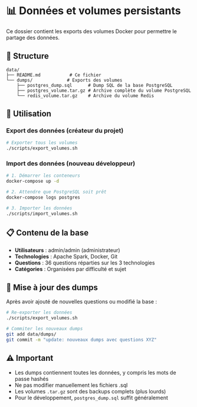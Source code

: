 # 📊 Données et volumes persistants

Ce dossier contient les exports des volumes Docker pour permettre le partage des données.

## 📁 Structure

```
data/
├── README.md           # Ce fichier
└── dumps/             # Exports des volumes
    ├── postgres_dump.sql      # Dump SQL de la base PostgreSQL
    ├── postgres_volume.tar.gz # Archive complète du volume PostgreSQL
    └── redis_volume.tar.gz    # Archive du volume Redis
```

## 🚀 Utilisation

### Export des données (créateur du projet)
```bash
# Exporter tous les volumes
./scripts/export_volumes.sh
```

### Import des données (nouveau développeur)
```bash
# 1. Démarrer les conteneurs
docker-compose up -d

# 2. Attendre que PostgreSQL soit prêt
docker-compose logs postgres

# 3. Importer les données
./scripts/import_volumes.sh
```

## 📋 Contenu de la base

- **Utilisateurs** : admin/admin (administrateur)
- **Technologies** : Apache Spark, Docker, Git
- **Questions** : 36 questions réparties sur les 3 technologies
- **Catégories** : Organisées par difficulté et sujet

## 🔄 Mise à jour des dumps

Après avoir ajouté de nouvelles questions ou modifié la base :

```bash
# Re-exporter les données
./scripts/export_volumes.sh

# Commiter les nouveaux dumps
git add data/dumps/
git commit -m "update: nouveaux dumps avec questions XYZ"
```

## ⚠️ Important

- Les dumps contiennent toutes les données, y compris les mots de passe hashés
- Ne pas modifier manuellement les fichiers .sql
- Les volumes `.tar.gz` sont des backups complets (plus lourds)
- Pour le développement, `postgres_dump.sql` suffit généralement